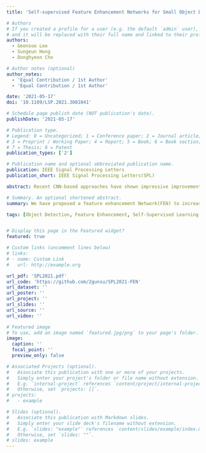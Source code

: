 ```yaml
---
title: 'Self-supervised Feature Enhancement Networks for Small Object Detection in Noisy Images'

# Authors
# If you created a profile for a user (e.g. the default `admin` user), write the username (folder name) here
# and it will be replaced with their full name and linked to their profile.
authors:
  - Geonsoo Lee
  - Sungeun Hong
  - Donghyeon Cho

# Author notes (optional)
author_notes:
  - 'Equal Contribution / 1st Author'
  - 'Equal Contribution / 1st Author'

date: '2021-05-17'
doi: '10.1109/LSP.2021.3081041'

# Schedule page publish date (NOT publication's date).
publishDate: '2021-05-17'

# Publication type.
# Legend: 0 = Uncategorized; 1 = Conference paper; 2 = Journal article;
# 3 = Preprint / Working Paper; 4 = Report; 5 = Book; 6 = Book section;
# 7 = Thesis; 8 = Patent
publication_types: ['2']

# Publication name and optional abbreviated publication name.
publication: IEEE Signal Processing Letters
publication_short: IEEE Signal Processing Letters(SPL)

abstract: Recent CNN-based approaches have shown impressive improvements in object detection, but detecting small objects in images is still a challenging task. Small object detection becomes more difficult if the image contains a lot of noise, which is frequent in real environments. The main reason is that the ratio of visual signal to noise on small objects is very low, making it difficult to extract rich features for detection. To address this issue, we propose a feature enhancement network (FEN) that is trained in a self-supervised manner. Specifically, FEN takes features from input images whose values randomly were erased, then predicts the erased values by aggregating neighboring values. This scheme enables FEN to improve features using surrounding values, which have great effects on enriching features from small-object regions during the test phase. To verify the robustness of our method against small object detection from noisy images, we adopt vehicle detection in aerial images as the main target task. The proposed method consistently outperformed the baseline methods in our experiments. We further present a variety of empirical studies, quantitatively and qualitatively, for in-depth analysis.

# Summary. An optional shortened abstract.
summary: We have proposed a feature enhancement Network(FEN) to increase the performance of small object detection, especially in noisy images. Unlike existing small object detection, we investigate the effect of image noise on the performance degradation of small object detection. Our FEN is trained by self-supervised learning and consistently increases performance in vehicle detection in aerial images.

tags: [Object Detection, Feature Enhancement, Self-Supervised Learning(SSL)]


# Display this page in the Featured widget?
featured: true

# Custom links (uncomment lines below)
# links:
# - name: Custom Link
#   url: http://example.org

url_pdf: 'SPL2021.pdf'
url_code: 'https://github.com/2gunsu/SPL2021-FEN'
url_dataset: ''
url_poster: ''
url_project: ''
url_slides: ''
url_source: ''
url_video: ''

# Featured image
# To use, add an image named `featured.jpg/png` to your page's folder.
image:
  caption: ''
  focal_point: ''
  preview_only: false

# Associated Projects (optional).
#   Associate this publication with one or more of your projects.
#   Simply enter your project's folder or file name without extension.
#   E.g. `internal-project` references `content/project/internal-project/index.md`.
#   Otherwise, set `projects: []`.
# projects:
#   - example

# Slides (optional).
#   Associate this publication with Markdown slides.
#   Simply enter your slide deck's filename without extension.
#   E.g. `slides: "example"` references `content/slides/example/index.md`.
#   Otherwise, set `slides: ""`.
# slides: example
---
```


<!-- {{% callout note %}}
Click the _Cite_ button above to demo the feature to enable visitors to import publication metadata into their reference management software.
{{% /callout %}}

{{% callout note %}}
Create your slides in Markdown - click the _Slides_ button to check out the example.
{{% /callout %}}

Supplementary notes can be added here, including [code, math, and images](https://wowchemy.com/docs/writing-markdown-latex/). -->
